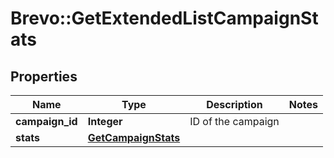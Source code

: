 # Brevo::GetExtendedListCampaignStats

## Properties
Name | Type | Description | Notes
------------ | ------------- | ------------- | -------------
**campaign_id** | **Integer** | ID of the campaign | 
**stats** | [**GetCampaignStats**](GetCampaignStats.md) |  | 


